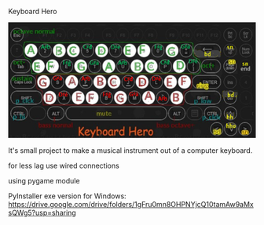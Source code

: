 Keyboard Hero

![Alt text](data/background.png?raw=true "Preview")

It's small project to make a musical instrument out of a computer keyboard.

for less lag use wired connections

using pygame module

PyInstaller exe version for Windows:
https://drive.google.com/drive/folders/1gFru0mn8OHPNYjcQ10tamAw9aMxsQWg5?usp=sharing
